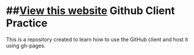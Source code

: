 ##[View this website](http://adods11.github.io/exercises)
Github Client Practice
========================

This is a repository created to learn how to use the GitHub client and host it using gh-pages. 